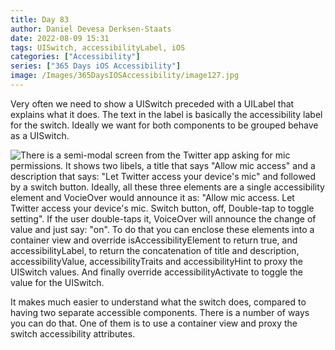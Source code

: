```yaml
---
title: Day 83
author: Daniel Devesa Derksen-Staats
date: 2022-08-09 15:31
tags: UISwitch, accessibilityLabel, iOS
categories: ["Accessibility"]
series: ["365 Days iOS Accessibility"]
image: /Images/365DaysIOSAccessibility/image127.jpg
---
```


Very often we need to show a UISwitch preceded with a UILabel that explains what it does. The text in the label is basically the accessibility label for the switch. Ideally we want for both components to be grouped behave as a UISwitch.

![There is a semi-modal screen from the Twitter app asking for mic permissions. It shows two libels, a title that says "Allow mic access" and a description that says: "Let Twitter access your device's mic" and followed by a switch button. Ideally, all these three elements are a single accessibility element and VocieOver would announce it as: "Allow mic access. Let Twitter access your device's mic. Switch button, off, Double-tap to toggle setting". If the user double-taps it, VoiceOver will announce the change of value and just say: "on". To do that you can enclose these elements into a container view and override isAccessibilityElement to return true, and accessibilityLabel, to return the concatenation of title and description, accessibilityValue, accessibilityTraits and accessibilityHint to proxy the UISwitch values. And finally override accessibilityActivate to toggle the value for the UISwitch.](/Images/365DaysIOSAccessibility/image127.jpg)

It makes much easier to understand what the switch does, compared to having two separate accessible components. There is a number of ways you can do that. One of them is to use a container view and proxy the switch accessibility attributes.

